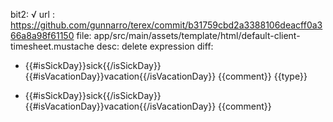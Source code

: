 bit2: √
url : https://github.com/gunnarro/terex/commit/b31759cbd2a3388106deacff0a366a8a98f61150
file: app/src/main/assets/template/html/default-client-timesheet.mustache
desc: delete expression
diff: 
-  <td class="text-start">{{#isSickDay}}sick{{/isSickDay}} {{#isVacationDay}}vacation{{/isVacationDay}} {{comment}} {{type}}</td>
+  <td class="text-start">{{#isSickDay}}sick{{/isSickDay}} {{#isVacationDay}}vacation{{/isVacationDay}} {{comment}}</td>